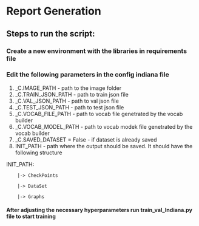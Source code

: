 # Report Generation
## Steps to run the script:

### Create a new environment with the libraries in requirements file 

### Edit the following parameters in the config indiana file
1) _C.IMAGE_PATH - path to the image folder
2) _C.TRAIN_JSON_PATH - path to train json file
3) _C.VAL_JSON_PATH -  path to val json file
4) _C.TEST_JSON_PATH - path to test json file
5) _C.VOCAB_FILE_PATH - path to vocab file genetrated by the vocab builder
6) _C.VOCAB_MODEL_PATH - path to vocab modek file genetrated by the vocab builder
7) _C.SAVED_DATASET = False - if dataset is already saved
8) INIT_PATH - path where the output should be saved. It should have the following structure 
  
  INIT_PATH:
  
        |-> CheckPoints
        
        |-> DataSet
        
        |-> Graphs

#### After adjusting the necessary hyperparameters run train_val_Indiana.py file to start training

